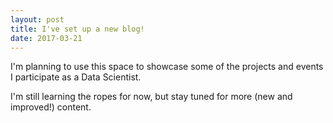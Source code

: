 ```yaml
---
layout: post
title: I've set up a new blog!
date: 2017-03-21
---
```


I'm planning to use this space to showcase some of the projects and events I participate as a Data Scientist.

I'm still learning the ropes for now, but stay tuned for more (new and improved!) content.

